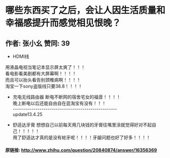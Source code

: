 # 哪些东西买了之后，会让人因生活质量和幸福感提升而感觉相见恨晚？
## 作者: 张小幺  赞同: 39
  * HDMI线   

用液晶电视当笔记本显示屏太爽了！！！  
看电影看美剧都有大屏幕啊！！！！  
而且可以抬头看告别颈椎病啊！！！！  
淘宝一下sony盗版线只要38.8！！！！  

  * 充电无线路由器 
断电不断网的宿舍宅女的福音！！！！  
晚上断电以后还能自由自在逛淘宝有没有！！！  
\---------------------------------------------------  
update13.4.25  

  * 舒适达牙膏 
想想自己以前每天用几块钱的牙膏往嘴里涂就觉得好对不起自己！！！！！  
用了舒适达才真的是没有蛀牙呢！！！！牙龈问题也好了好多！！！！

#### 原链接: http://www.zhihu.com/question/20840874/answer/16356369